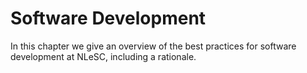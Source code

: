 # Software Development

In this chapter we give an overview of the best practices for software development at NLeSC, including a rationale.
